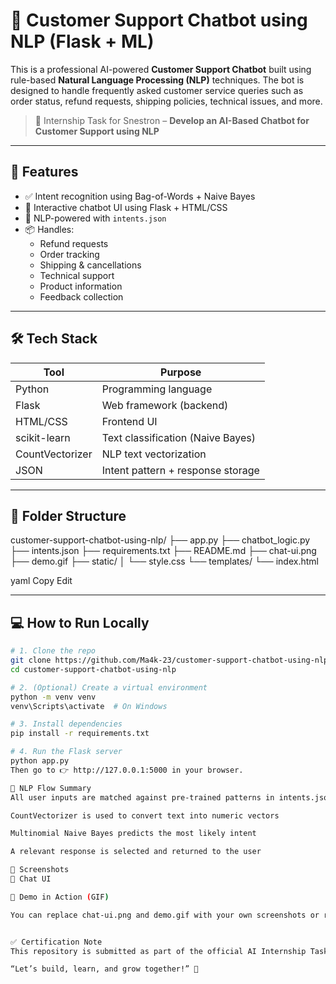 # 🧠 Customer Support Chatbot using NLP (Flask + ML)

This is a professional AI-powered **Customer Support Chatbot** built using rule-based **Natural Language Processing (NLP)** techniques. The bot is designed to handle frequently asked customer service queries such as order status, refund requests, shipping policies, technical issues, and more.

> 📁 Internship Task for Snestron – **Develop an AI-Based Chatbot for Customer Support using NLP**

---

## 🚀 Features

- ✅ Intent recognition using Bag-of-Words + Naive Bayes
- 💬 Interactive chatbot UI using Flask + HTML/CSS
- 🧠 NLP-powered with `intents.json`
- 📦 Handles:
  - Refund requests
  - Order tracking
  - Shipping & cancellations
  - Technical support
  - Product information
  - Feedback collection

---

## 🛠️ Tech Stack

| Tool              | Purpose                            |
|-------------------|-------------------------------------|
| Python            | Programming language                |
| Flask             | Web framework (backend)             |
| HTML/CSS          | Frontend UI                         |
| scikit-learn      | Text classification (Naive Bayes)   |
| CountVectorizer   | NLP text vectorization              |
| JSON              | Intent pattern + response storage   |

---

## 📁 Folder Structure

customer-support-chatbot-using-nlp/
├── app.py
├── chatbot_logic.py
├── intents.json
├── requirements.txt
├── README.md
├── chat-ui.png
├── demo.gif
├── static/
│ └── style.css
└── templates/
└── index.html

yaml
Copy
Edit

---

## 💻 How to Run Locally

```bash
# 1. Clone the repo
git clone https://github.com/Ma4k-23/customer-support-chatbot-using-nlp.git
cd customer-support-chatbot-using-nlp

# 2. (Optional) Create a virtual environment
python -m venv venv
venv\Scripts\activate  # On Windows

# 3. Install dependencies
pip install -r requirements.txt

# 4. Run the Flask server
python app.py
Then go to 👉 http://127.0.0.1:5000 in your browser.

🧠 NLP Flow Summary
All user inputs are matched against pre-trained patterns in intents.json

CountVectorizer is used to convert text into numeric vectors

Multinomial Naive Bayes predicts the most likely intent

A relevant response is selected and returned to the user

📸 Screenshots
💬 Chat UI

🔁 Demo in Action (GIF)

You can replace chat-ui.png and demo.gif with your own screenshots or recordings.


✅ Certification Note
This repository is submitted as part of the official AI Internship Task at Snestron Internships – focused on building real-world NLP solutions.

“Let’s build, learn, and grow together!” 🚀



